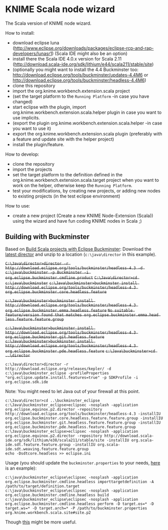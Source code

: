 KNIME Scala node wizard
=======================

The Scala version of KNIME node wizard.

How to install:
 - download eclipse luna
    (http://www.eclipse.org/downloads/packages/eclipse-rcp-and-rap-developers/lunasr1) (Scala IDE might also be an option)
 - install there the Scala IDE 4.0.x version for Scala 2.11
    (http://download.scala-ide.org/sdk/lithium/e44/scala211/stable/site)
 - (optionally you might want to install the 4.4 Buckminster too: http://download.eclipse.org/tools/buckminster/updates-4.4M6 or http://download.eclipse.org/tools/buckminster/headless-4.4M6)
 - clone this repository
 - import the org.knime.workbench.extension.scala project
 - (set the target platform to the `Running Platform` -in case you have changed)
 - start eclipse with the plugin, import org.knime.workbench.extension.scala.helper plugin in case you want to use implicits.
 - (export the plugin org.knime.workbench.extension.scala.helper -in case you want to use it)
 - export the org.knime.workbench.extension.scala plugin (preferably with a feature and update site with the helper project)
 - install the plugin/feature.

How to develop:
 - clone the repository
 - import the projects
 - set the target platform to the definition defined in the org.knime.workbench.extension.scala.target project when you want to work on the helper, otherwise keep the `Running Platform`.
 - test your modifications, by creating new projects, or adding new nodes to existing projects (in the test eclipse environment)

How to use:
 - create a new project (Create a new KNIME Node-Extension (Scala)) using the wizard and have fun coding KNIME nodes in Scala ;)

Building with Buckminster
-------------------------
Based on [Build Scala projects with Eclipse Buckminster](http://www.michel-kraemer.com/build-scala-projects-with-eclipse-buckminster):
Download the [latest director](http://www.eclipse.org/downloads/download.php?file=/tools/buckminster/products/director_latest.zip) and unzip to a location (`c:\java\director` in this example).

~~`C:\Java\director>director -r http://download.eclipse.org/tools/buckminster/headless-4.3 -d c:\java\buckminster -p Buckminster -i org.eclipse.buckminster.cmdline.product`~~
~~`C:\Java\director>cd c:\java\buckminster`~~
~~`c:\Java\buckminster>buckminster install http://download.eclipse.org/tools/buckminster/headless-4.3 org.eclipse.buckminster.core.headless.feature`~~

~~`c:\Java\buckminster>buckminster install http://download.eclipse.org/tools/buckminster/headless-4.3 org.eclipse.buckminster.emma.headless.feature`~~
~~`No suitable feature/version found that matches org.eclipse.buckminster.emma.head
less.feature.feature.group`~~

~~`c:\Java\buckminster>buckminster install http://download.eclipse.org/tools/buckminster/headless-4.3 org.eclipse.buckminster.git.headless.feature`~~
~~`c:\Java\buckminster>buckminster install http://download.eclipse.org/tools/buckminster/headless-4.3 org.eclipse.buckminster.pde.headless.feature`~~
~~`c:\Java\buckminster>cd ..\director`~~

    c:\Java\director>director -r http://download.eclipse.org/releases/kepler/ -d c:\java\buckminster_eclipse -profileProperties "org.eclipse.update.install.features=true" -p SDKProfile -i org.eclipse.sdk.ide

Note: You might need to let Java out of your firewall at this point.

    c:\Java\director>cd ..\buckminster_eclipse
    c:\Java\buckminster_eclipse>eclipsec -nosplash -application org.eclipse.equinox.p2.director -repository http://download.eclipse.org/tools/buckminster/headless-4.3 -installIU org.eclipse.buckminster.core.headless.feature.feature.group -installIU org.eclipse.buckminster.git.headless.feature.feature.group -installIU org.eclipse.buckminster.pde.headless.feature.feature.group
    c:\Java\buckminster_eclipse>eclipsec -nosplash -application org.eclipse.equinox.p2.director -repository http://download.scala-ide.org/sdk/lithium/e38/scala211/stable/site -installIU org.scala-ide.sdt.feature.feature.group -installIU org.scala-ide.sdt.weaving.feature.feature.group
    echo -Dsdtcore.headless >> eclipse.ini

Usage (you should update the `buckminster.properties` to your needs, [here](knime_scala_node_wizard/org.knime.workbench.scala.site/buckminster.properties) is an example):

    c:\java\buckminster_eclipse\eclipsec -nosplash -application org.eclipse.buckminster.cmdline.headless importtargetdefinition -A /path/to/target/definition.target
    c:\java\buckminster_eclipse\eclipsec -nosplash -application org.eclipse.buckminster.cmdline.headless build
    c:\java\buckminster_eclipse\eclipsec -nosplash -application org.eclipse.buckminster.cmdline.headless perform -D target.os=* -D target.ws=* -D target.arch=* -P /path/to/buckminster.properties org.knime.workbench.scala.site#site.p2

Though [this](http://www.ralfebert.de/archive/eclipse_rcp/rcp_builds/) might be more useful.
